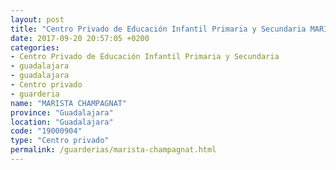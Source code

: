 ```yaml
---
layout: post
title: "Centro Privado de Educación Infantil Primaria y Secundaria MARISTA CHAMPAGNAT"
date: 2017-09-20 20:57:05 +0200
categories:
- Centro Privado de Educación Infantil Primaria y Secundaria
- guadalajara
- guadalajara
- Centro privado
- guarderia
name: "MARISTA CHAMPAGNAT"
province: "Guadalajara"
location: "Guadalajara"
code: "19000904"
type: "Centro privado"
permalink: /guarderias/marista-champagnat.html
---
```

